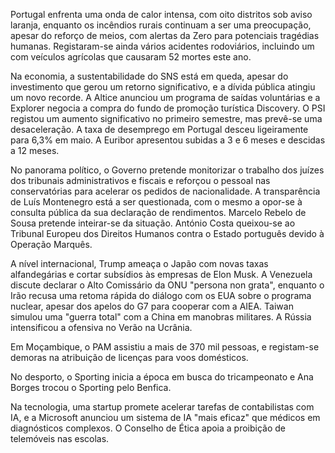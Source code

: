 Portugal enfrenta uma onda de calor intensa, com oito distritos sob aviso laranja, enquanto os incêndios rurais continuam a ser uma preocupação, apesar do reforço de meios, com alertas da Zero para potenciais tragédias humanas. Registaram-se ainda vários acidentes rodoviários, incluindo um com veículos agrícolas que causaram 52 mortes este ano.

Na economia, a sustentabilidade do SNS está em queda, apesar do investimento que gerou um retorno significativo, e a dívida pública atingiu um novo recorde. A Altice anunciou um programa de saídas voluntárias e a Explorer negocia a compra do fundo de promoção turística Discovery. O PSI registou um aumento significativo no primeiro semestre, mas prevê-se uma desaceleração. A taxa de desemprego em Portugal desceu ligeiramente para 6,3% em maio. A Euribor apresentou subidas a 3 e 6 meses e descidas a 12 meses.

No panorama político, o Governo pretende monitorizar o trabalho dos juízes dos tribunais administrativos e fiscais e reforçou o pessoal nas conservatórias para acelerar os pedidos de nacionalidade. A transparência de Luís Montenegro está a ser questionada, com o mesmo a opor-se à consulta pública da sua declaração de rendimentos. Marcelo Rebelo de Sousa pretende inteirar-se da situação. António Costa queixou-se ao Tribunal Europeu dos Direitos Humanos contra o Estado português devido à Operação Marquês.

A nível internacional, Trump ameaça o Japão com novas taxas alfandegárias e cortar subsídios às empresas de Elon Musk. A Venezuela discute declarar o Alto Comissário da ONU "persona non grata", enquanto o Irão recusa uma retoma rápida do diálogo com os EUA sobre o programa nuclear, apesar dos apelos do G7 para cooperar com a AIEA. Taiwan simulou uma "guerra total" com a China em manobras militares. A Rússia intensificou a ofensiva no Verão na Ucrânia.

Em Moçambique, o PAM assistiu a mais de 370 mil pessoas, e registam-se demoras na atribuição de licenças para voos domésticos.

No desporto, o Sporting inicia a época em busca do tricampeonato e Ana Borges trocou o Sporting pelo Benfica.

Na tecnologia, uma startup promete acelerar tarefas de contabilistas com IA, e a Microsoft anunciou um sistema de IA "mais eficaz" que médicos em diagnósticos complexos. O Conselho de Ética apoia a proibição de telemóveis nas escolas.